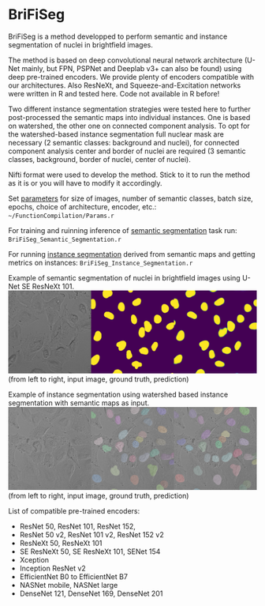 # BriFiSeg
BriFiSeg is a method developped to perform semantic and instance segmentation of nuclei in brightfield images. 

The method is based on deep convolutional neural network architecture (U-Net mainly, but FPN, PSPNet and Deeplab v3+ can also be found) using deep pre-trained encoders. We provide plenty of encoders compatible with our architectures. Also ResNeXt, and Squeeze-and-Excitation networks were written in R and tested here. Code not available in R before!

Two different instance segmentation strategies were tested here to further post-processed the semantic maps into individual instances. One is based on watershed, the other one on connected component analysis. To opt for the watershed-based instance segmentation full nuclear mask are necessary (2 semantic classes: background and nuclei), for connected component analysis center and border of nuclei are required (3 semantic classes, background, border of nuclei, center of nuclei).

Nifti format were used to develop the method. Stick to it to run the method as it is or you will have to modify it accordingly.

Set [parameters](https://github.com/mgendarme/BriFiSeg/FunctionCompilation/Params.r) for size of images, number of semantic classes, batch size, epochs, choice of architecture, encoder, etc.:
`~/FunctionCompilation/Params.r`

For training and ruinning inference of [semantic segmentation](https://github.com/mgendarme/BriFiSeg/BriFiSeg_Semantic_Segmentation.r) task run:
`BriFiSeg_Semantic_Segmentation.r`

For running [instance segmentation](https://github.com/mgendarme/BriFiSeg/BriFiSeg_Instance_Segmentation.r) derived from semantic maps and getting metrics on instances:
`BriFiSeg_Instance_Segmentation.r`

Example of semantic segmentation of nuclei in brightfield images using U-Net SE ResNeXt 101.
![plot](https://github.com/mgendarme/BriFiSeg/blob/main/Example/Segmentation/gt_pred_bf_test_class_2_4.png)
(from left to right, input image, ground truth, prediction)

Example of instance segmentation using watershed based instance segmentation with semantic maps as input. 
![plot](https://github.com/mgendarme/BriFiSeg/blob/main/Example/Segmentation/Montage_2.png)
(from left to right, input image, ground truth, prediction)

List of compatible pre-trained encoders:
  - ResNet 50, ResNet 101, ResNet 152,
  - ResNet 50 v2, ResNet 101 v2, ResNet 152 v2
  - ResNeXt 50, ResNeXt 101
  - SE ResNeXt 50, SE ResNeXt 101, SENet 154
  - Xception
  - Inception ResNet v2
  - EfficientNet B0 to EfficientNet B7
  - NASNet mobile, NASNet large
  - DenseNet 121, DenseNet 169, DenseNet 201
